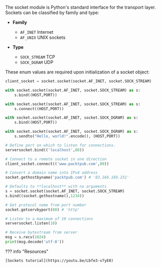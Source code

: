 The socket module is Python's standard interface for the transport layer.
Sockets can be classified by family and type:

<div class="grid cards" markdown>

-   **Family** 

    - `AF_INET` Internet
    - `AF_UNIX` UNIX sockets

-   **Type**

    - `SOCK_STREAM` TCP
    - `SOCK_DGRAM` UDP

</div>

These enum values are required upon initialization of a socket object:

```py
client_socket = socket.socket(socket.AF_INET, socket.SOCK_STREAM)
```

<div class="grid cards" markdown>


```py title="TCP server"
with socket.socket(socket.AF_INET, socket.SOCK_STREAM) as s:
    s.bind((HOST,PORT))
```

```py title="TCP client"
with socket.socket(socket.AF_INET, socket.SOCK_STREAM) as s:
    s.connect((HOST,PORT))
```


```py title="UDP server"
with socket.socket(socket.AF_INET, socket.SOCK_DGRAM) as s:
    s.bind((HOST,PORT))
```

```py title="UDP client"
with socket.socket(socket.AF_INET, socket.SOCK_DGRAM) as s:
    s.sendto("Hello, world!".encode(), (HOST,PORT))
```

</div>

```py
# Define port on which to listen for connections.
serversocket.bind(('localhost',80))

# Connect to a remote socket in one direction
client_socket.connect(('www.packtpub.com',80))

# Convert a domain name into IPv4 address
socket.gethostbyname('packtpub.com') # '83.166.169.231'

# Defaults to **localhost** with no arguments
s = socket.socket(socket.AF_INET, socket.SOCK_STREAM)
s.bind((socket.gethostname(),1234))

# Get protocol name from port number
socket.getservbyport(80) # 'http'

# Listen to a maximum of 10 connections
serversocket.listen(10)

# Receive bytestream from server
msg = s.recv(1024)
print(msg.decode('utf-8'))
```


??? info "Resources"

    [Sockets tutorial](https://youtu.be/Lbfe3-v7yE0)
